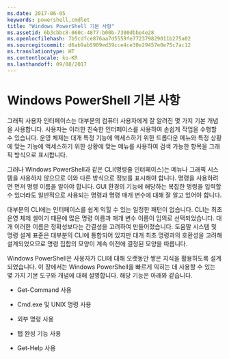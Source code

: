 ```yaml
---
ms.date: 2017-06-05
keywords: powershell,cmdlet
title: "Windows PowerShell 기본 사항"
ms.assetid: 6b3cbbc8-060c-4877-b00b-7300dbbe4e28
ms.openlocfilehash: 7b5cdfce876aa7d5559fe772379829011b275a02
ms.sourcegitcommit: d6ab9ab5909ed59cce4ce30e29457e0e75c7ac12
ms.translationtype: HT
ms.contentlocale: ko-KR
ms.lasthandoff: 09/08/2017
---
```

# <a name="windows-powershell-basics"></a>Windows PowerShell 기본 사항
그래픽 사용자 인터페이스는 대부분의 컴퓨터 사용자에게 잘 알려진 몇 가지 기본 개념을 사용합니다. 사용자는 이러한 친숙한 인터페이스를 사용하여 손쉽게 작업을 수행할 수 있습니다. 운영 체제는 대개 특정 기능에 액세스하기 위한 드롭다운 메뉴와 특정 상황에 맞는 기능에 액세스하기 위한 상황에 맞는 메뉴를 사용하여 검색 가능한 항목을 그래픽 방식으로 표시합니다.

그러나 Windows PowerShell과 같은 CLI(명령줄 인터페이스)는 메뉴나 그래픽 시스템을 사용하지 않으므로 이와 다른 방식으로 정보를 표시해야 합니다. 명령을 사용하려면 먼저 명령 이름을 알아야 합니다. GUI 환경의 기능에 해당하는 복잡한 명령을 입력할 수 있더라도 일반적으로 사용되는 명령과 명령 매개 변수에 대해 잘 알고 있어야 합니다.

대부분의 CLI에는 인터페이스를 쉽게 익힐 수 있는 일정한 패턴이 없습니다. CLI는 최초 운영 체제 셸이기 때문에 많은 명령 이름과 매개 변수 이름이 임의로 선택되었습니다. 대개 이러한 이름은 정확성보다는 간결성을 고려하여 만들어졌습니다. 도움말 시스템 및 명령 설계 표준은 대부분의 CLI에 통합되어 있지만 대개 최초 명령과의 호환성을 고려해 설계되었으므로 명령 집합의 모양이 계속 이전에 결정된 모양을 따릅니다.

Windows PowerShell은 사용자가 CLI에 대해 오랫동안 쌓은 지식을 활용하도록 설계되었습니다. 이 장에서는 Windows PowerShell을 빠르게 익히는 데 사용할 수 있는 몇 가지 기본 도구와 개념에 대해 설명합니다. 해당 기능은 아래와 같습니다.

- Get-Command 사용

- Cmd.exe 및 UNIX 명령 사용

- 외부 명령 사용

- 탭 완성 기능 사용

- Get-Help 사용

